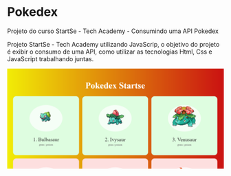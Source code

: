 # Pokedex
 Projeto do curso StartSe - Tech Academy - Consumindo uma API Pokedex
 
 Projeto StartSe - Tech Academy utilizando JavaScrip, o objetivo do projeto é exibir o consumo de uma API, como utilizar as tecnologias Html, Css e JavaScript trabalhando juntas.
 
 ![Tela](https://github.com/agsilvamhm/Pokedex/blob/main/Imagem/Tela.PNG)
